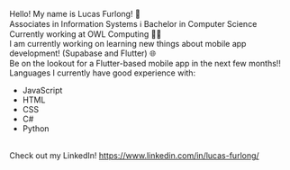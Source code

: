  Hello! My name is Lucas Furlong! 👋
<br />Associates in Information Systems ℹ️ Bachelor in Computer Science
<br />Currently working at OWL Computing 👨‍💼
<br />I am currently working on learning new things about mobile app development! (Supabase and Flutter) 🌐
<br />Be on the lookout for a Flutter-based mobile app in the next few months!!
<br />Languages I currently have good experience with: 
- JavaScript
- HTML
- CSS
- C#
- Python

<br />Check out my LinkedIn! https://www.linkedin.com/in/lucas-furlong/
